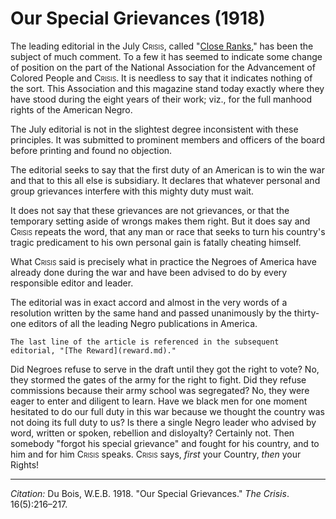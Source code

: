 <!--
title:   Our Special Grievances
author:  Du Bois, W.E.B.
journal: The Crisis
year:    1918
volume:  16
issue:   5
pages:   216-217
-->
# Our Special Grievances (1918)

The leading editorial in the July <span style="font-variant:small-caps;">Crisis</span>, called "[Close Ranks](../03/close_ranks.md)," has been the subject of much comment. To a few it has seemed to indicate some change of position on the part of the National Association for the Advancement of Colored People and <span style="font-variant:small-caps;">Crisis</span>. It is needless to say that it indicates nothing of the sort. This Association and this magazine stand today exactly where they have stood during the eight years of their work; viz., for the full manhood rights of the American Negro.

The July editorial is not in the slightest degree inconsistent with these principles. It was submitted to prominent members and officers of the board before printing and found no objection.

The editorial seeks to say that the first duty of an American is to win the war and that to this all else is subsidiary. It declares that whatever personal and group grievances interfere with this mighty duty must wait.

It does not say that these grievances are not grievances, or that the temporary setting aside of wrongs makes them right. But it does say and <span style="font-variant:small-caps;">Crisis</span> repeats the word, that any man or race that seeks to turn his country's tragic predicament to his own personal gain is fatally cheating himself.

What <span style="font-variant:small-caps;">Crisis</span> said is precisely what in practice the Negroes of America have already done during the war and have been advised to do by every responsible editor and leader.

The editorial was in exact accord and almost in the very words of a resolution written by the same hand and passed unanimously by the thirty-one editors of all the leading Negro publications in America.

```{margin}
The last line of the article is referenced in the subsequent editorial, "[The Reward](reward.md)."
```

Did Negroes refuse to serve in the draft until they got the right to vote? No, they stormed the gates of the army for the right to fight. Did they refuse commissions because their army school was segregated? No, they were eager to enter and diligent to learn. Have we black men for one moment hesitated to do our full duty in this war because we thought the country was not doing its full duty to us? Is there a single Negro leader who advised by word, written or spoken, rebellion and disloyalty? Certainly not. Then somebody "forgot his special grievance" and fought for his country, and to him and for him <span style="font-variant:small-caps;">Crisis</span> speaks. <span style="font-variant:small-caps;">Crisis</span> says, *first* your Country, *then* your Rights!

______________
*Citation:* Du Bois, W.E.B. 1918. "Our Special Grievances." *The Crisis*. 16(5):216&ndash;217.